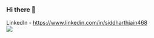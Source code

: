 ### Hi there 👋

<!--
**Siddharthjain468/Siddharthjain468** is a ✨ _special_ ✨ repository because its `README.md` (this file) appears on your GitHub profile.


Here are some ideas to get you started:

- 🔭 I’m currently working on ...
- 🌱 I’m currently learning ...
- 👯 I’m looking to collaborate on ...
- 🤔 I’m looking for help with ...
- 💬 Ask me about ...
- 📫 How to reach me: ...
- 😄 Pronouns: ..
- ⚡ Fun fact: ...
-->
LinkedIn - https://www.linkedin.com/in/siddharthjain468 <br/>
![](https://komarev.com/ghpvc/?username=Siddharthjain468&color=lightgrey&style=for-the-badge)

